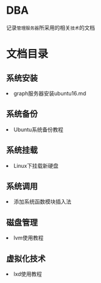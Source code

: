 # DBA
记录`管理服务器`所采用的相关`技术`的文档

# 文档目录
## **系统安装**
<li>graph服务器安装ubuntu16.md</li>

## **系统备份**
<li>Ubuntu系统备份教程</li>

## **系统挂载**
<li>Linux下挂载新硬盘</li>

## **系统调用**
<li>添加系统函数模块插入法</li>

## **磁盘管理**
<li>lvm使用教程</li>

## **虚拟化技术**
<li>lxd使用教程</li>